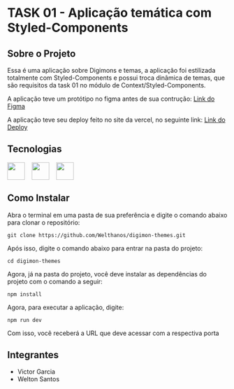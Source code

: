 # TASK 01 - Aplicação temática com Styled-Components

## Sobre o Projeto
Essa é uma aplicação sobre Digimons e temas, a aplicação foi estilizada totalmente com Styled-Components e possui troca dinâmica de temas, que são requisitos da task 01 no módulo de Context/Styled-Components.

A aplicação teve um protótipo no figma antes de sua contrução: <a href="https://www.figma.com/file/d0kUy4BbPlocrheLk9Lo4s/Digimon-Themes?type=design&node-id=22%3A2&mode=dev">Link do Figma</a>

A aplicação teve seu deploy feito no site da vercel, no seguinte link: <a href="https://digimon-themes.vercel.app/">Link do Deploy</a>

## Tecnologias
<div style="display: flex; gap: 1rem;">
    <img loading="lazy" src="https://cdn.jsdelivr.net/gh/devicons/devicon/icons/typescript/typescript-original.svg" width="40" height="40"/>
    <img loading="lazy" src="https://cdn.jsdelivr.net/gh/devicons/devicon/icons/react/react-original.svg" width="40" height="40"/>
    <img loading="lazy" src="https://cdn.jsdelivr.net/gh/styled-components/brand/styled-components.svg" width="40" height="40"/>
</div>

## Como Instalar

Abra o terminal em uma pasta de sua preferência e digite o comando abaixo para clonar o repositório:

    git clone https://github.com/Welthanos/digimon-themes.git

Após isso, digite o comando abaixo para entrar na pasta do projeto:

    cd digimon-themes

Agora, já na pasta do projeto, você deve instalar as dependências do projeto com o comando a seguir:

    npm install

Agora, para executar a aplicação, digite:

    npm run dev

Com isso, você receberá a URL que deve acessar com a respectiva porta

## Integrantes
- Victor Garcia
- Welton Santos